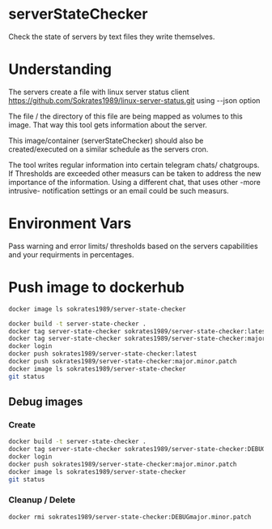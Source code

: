 # serverStateChecker
Check the state of servers by text files they write themselves.

# Understanding
The servers create a file with linux server status client https://github.com/Sokrates1989/linux-server-status.git using --json option

The file / the directory of this file are being mapped as volumes to this image. That way this tool gets information about the server.

This image/container (serverStateChecker) should also be created/executed on a similar schedule as the servers cron.

The tool writes regular information into certain telegram chats/ chatgroups.
If Thresholds are exceeded other measurs can be taken to address the new importance of the information. 
Using a different chat, that uses other -more intrusive- notification settings or an email could be such measurs.

# Environment Vars
Pass warning and error limits/ thresholds based on the servers capabilities and your requirments in percentages.


# Push image to dockerhub

```bash
docker image ls sokrates1989/server-state-checker
```

```bash
docker build -t server-state-checker .
docker tag server-state-checker sokrates1989/server-state-checker:latest
docker tag server-state-checker sokrates1989/server-state-checker:major.minor.patch
docker login
docker push sokrates1989/server-state-checker:latest
docker push sokrates1989/server-state-checker:major.minor.patch
docker image ls sokrates1989/server-state-checker
git status

```
## Debug images

### Create

```bash
docker build -t server-state-checker .
docker tag server-state-checker sokrates1989/server-state-checker:DEBUGmajor.minor.patch
docker login
docker push sokrates1989/server-state-checker:major.minor.patch
docker image ls sokrates1989/server-state-checker
git status

```
### Cleanup / Delete
```bash
docker rmi sokrates1989/server-state-checker:DEBUGmajor.minor.patch
```


